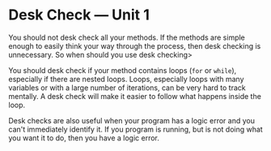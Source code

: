 # Desk Check &mdash; Unit 1

You should not desk check all your methods. If the methods are simple enough to easily think your way through the process, then desk checking is unnecessary. So when should you use desk checking>

You should desk check if your method contains loops (`for` or `while`), especially if there are nested loops. Loops, especially loops with many variables or with a large number of iterations, can be very hard to track mentally. A desk check will make it easier to follow what happens inside the loop.

Desk checks are also useful when your program has a logic error and you can't immediately identify it. If you program is running, but is not doing what you want it to do, then you have a logic error.